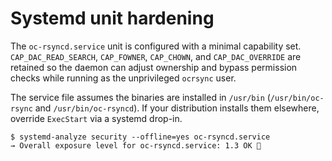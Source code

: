 # Systemd unit hardening

The `oc-rsyncd.service` unit is configured with a minimal capability set.
`CAP_DAC_READ_SEARCH`, `CAP_FOWNER`, `CAP_CHOWN`, and `CAP_DAC_OVERRIDE` are
retained so the daemon can adjust ownership and bypass permission checks while
running as the unprivileged `ocrsync` user.

The service file assumes the binaries are installed in `/usr/bin` (`/usr/bin/oc-rsync`
and `/usr/bin/oc-rsyncd`). If your distribution installs them elsewhere, override
`ExecStart` via a systemd drop-in.

```
$ systemd-analyze security --offline=yes oc-rsyncd.service
→ Overall exposure level for oc-rsyncd.service: 1.3 OK 🙂
```
